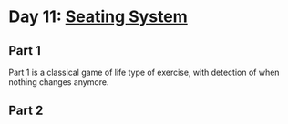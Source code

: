 # Day 11: [Seating System](https://adventofcode.com/2020/day/11)

## Part 1

Part 1 is a classical game of life type of exercise, with detection of when nothing changes anymore.

## Part 2

